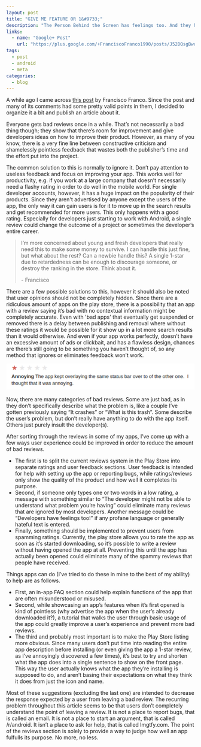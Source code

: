 ```yaml
---
layout: post
title: "GIVE ME FEATURE OR 1&#9733;"
description: "The Person Behind the Screen has feelings too. And they hurt."
links:
  - name: "Google+ Post"
    url: "https://plus.google.com/+FranciscoFranco1990/posts/J52DQsgBwuu"
tags:
  - post
  - android
  - meta
categories:
  - blog
---
```


A while ago I came across [this post](https://plus.google.com/+FranciscoFranco1990/posts/J52DQsgBwuu) by Francisco Franco. Since the post and many of its comments had some pretty valid points in them, I decided to organize it a bit and publish an article about it.

Everyone gets bad reviews once in a while. That’s not necessarily a bad thing though; they show that there’s room for improvement and give developers ideas on how to improve their product. However, as many of you know, there is a very fine line between constructive criticism and shamelessly pointless feedback that wastes both the publisher’s time and the effort put into the project.

The common solution to this is normally to ignore it. Don’t pay attention to useless feedback and focus on improving your app. This works well for productivity, e.g. if you work at a large company that doesn’t necessarily need a flashy rating in order to do well in the mobile world. For single developer accounts, however, it has a huge impact on the popularity of their products. Since they aren't advertised by anyone except the users of the app, the only way it can gain users is for it to move up in the search results and get recommended for more users. This only happens with a good rating. Especially for developers just starting to work with Android, a single review could change the outcome of a project or sometimes the developer’s entire career.

> I’m more concerned about young and fresh developers that really need this to make some money to survive. I can handle this just fine, but what about the rest? Can a newbie handle this? A single 1-star due to retardedness can be enough to discourage someone, or destroy the ranking in the store. Think about it.
> 
> \- Francisco

There are a few possible solutions to this, however it should also be noted that user opinions should not be completely hidden. Since there are a ridiculous amount of apps on the play store, there is a possibility that an app with a review saying it’s bad with no contextual information might be completely accurate. Even with 'bad apps' that eventually get suspended or removed there is a delay between publishing and removal where without these ratings it would be possible for it show up in a lot more search results than it would otherwise. And even if your app works perfectly, doesn’t have an excessive amount of ads or clickbait, and has a flawless design, chances are there’s still going to be something you haven’t thought of, so any method that ignores or eliminates feedback won’t work.

![A user review: Annoying. The app kept overlaying the same status bar over to of the other one. I thought that it was annoying.](/images/blogs/wonderous.png)

Now, there are many categories of bad reviews. Some are just bad, as in they don’t specifically describe what the problem is, like a couple I’ve gotten previously saying “It crashes” or “What is this trash”. Some describe the user’s problem, but don’t really have anything to do with the app itself. Others just purely insult the developer(s).

After sorting through the reviews in some of my apps, I’ve come up with a few ways user experience could be improved in order to reduce the amount of bad reviews.

- The first is to split the current reviews system in the Play Store into separate ratings and user feedback sections. User feedback is intended for help with setting up the app or reporting bugs, while ratings/reviews only show the quality of the product and how well it completes its purpose. 
- Second, if someone only types one or two words in a low rating, a message with something similar to “The developer might not be able to understand what problem you’re having” could eliminate many reviews that are ignored by most developers. Another message could be “Developers have feelings too!” if any profane language or generally hateful text is entered. 
- Finally, something should be implemented to prevent users from spamming ratings. Currently, the play store allows you to rate the app as soon as it’s started downloading, so it’s possible to write a review without having opened the app at all. Preventing this until the app has actually been opened could eliminate many of the spammy reviews that people have received.

Things apps can do (I’ve tried to do these in mine to the best of my ability) to help are as follows.
- First, an in-app FAQ section could help explain functions of the app that are often misunderstood or misused.
- Second, while showcasing an app’s features when it’s first opened is kind of pointless (why advertise the app when the user’s already downloaded it?), a tutorial that walks the user through basic usage of the app could greatly improve a user’s experience and prevent more bad reviews.
- The third and probably most important is to make the Play Store listing more obvious. Since many users don’t put time into reading the entire app description before installing (or even giving the app a 1-star review, as I’ve annoyingly discovered a few times), it’s best to try and shorten what the app does into a single sentence to show on the front page. This way the user actually knows what the app they’re installing is supposed to do, and aren’t basing their expectations on what they think it does from just the icon and name.

Most of these suggestions (excluding the last one) are intended to decrease the response expected by a user from leaving a bad review. The recurring problem throughout this article seems to be that users don’t completely understand the point of leaving a review. It is not a place to report bugs, that is called an email. It is not a place to start an argument, that is called /r/android. It isn’t a place to ask for help, that is called lmgtfy.com. The point of the reviews section is solely to provide a way to judge how well an app fulfulls its purpose. No more, no less.
